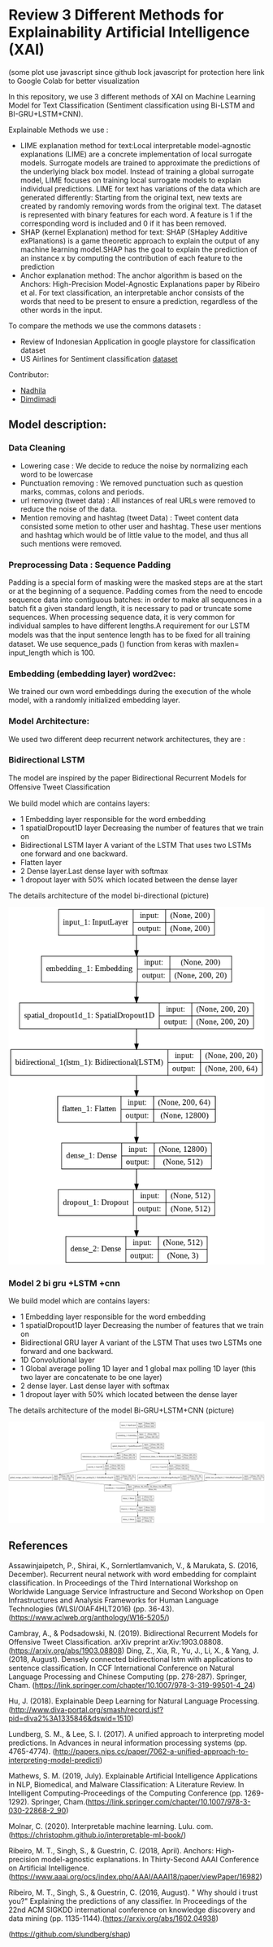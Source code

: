 # Review 3 Different Methods for Explainability Artificial Intelligence (XAI)

(some plot use javascript since github lock javascript for protection here link to Google Colab for better visualization 


In this repository, we use 3 different methods of XAI on Machine Learning Model for Text Classification (Sentiment classification using Bi-LSTM and BI-GRU+LSTM+CNN). 

Explainable Methods we use :

* LIME explanation method for text:Local interpretable model-agnostic explanations (LIME) are a concrete implementation of local surrogate models. Surrogate models are trained to approximate the predictions of the underlying black box model. Instead of training a global surrogate model, LIME focuses on training local surrogate models to explain individual predictions. LIME for text has variations of the data which are generated differently: Starting from the original text, new texts are created by randomly removing words from the original text. The dataset is represented with binary features for each word. A feature is 1 if the corresponding word is included and 0 if it has been removed.
* SHAP (kernel Explanation) method for text: SHAP (SHapley Additive exPlanations) is a game theoretic approach to explain the output of any machine learning model.SHAP has the goal to explain the prediction of an instance x by computing the contribution of each feature to the prediction
* Anchor explanation method: The anchor algorithm is based on the Anchors: High-Precision Model-Agnostic Explanations paper by Ribeiro et al. For text classification, an interpretable anchor consists of the words that need to be present to ensure a prediction, regardless of the other words in the input.

To compare the methods we use the commons datasets :

* Review of Indonesian Application in google playstore for classification dataset 
* US Airlines for Sentiment classification [dataset](https://www.kaggle.com/crowdflower/twitter-airline-sentiment)


Contributor:
* [Nadhila](https://github.com/Nadhila)
* [Dimdimadi](https://github.com/dimdimadi)


## Model description:

### Data Cleaning

* Lowering case :  We decide to reduce the noise by normalizing each word to be lowercase
*	Punctuation removing : We removed punctuation such as question marks, commas, colons and periods.
* url removing (tweet data) : All instances of real URLs were removed to reduce the noise of the data.
*	Mention removing  and hashtag (tweet Data) : Tweet content data consisted some metion to other user and hashtag. These user mentions and hashtag which would be of little value to the model, and thus all such mentions were removed.

### Preprocessing Data : Sequence Padding 


  Padding is a special form of masking were the masked steps are at the start or at the beginning of a sequence. Padding comes from the need to encode sequence data into contiguous batches: in order to make all sequences in a batch fit a given standard length, it is necessary to pad or truncate some sequences.
When processing sequence data, it is very common for individual samples to have different lengths.A requirement for our LSTM models was that the input sentence length has to be ﬁxed for all training dataset. We use sequence_pads () function from keras with maxlen= input_length which is 100. 


### Embedding (embedding layer) word2vec:

  We trained our own word embeddings during the execution of the whole model, with a randomly initialized embedding layer.

### Model Architecture:

We used two different deep recurrent network architectures, they are :

### Bidirectional LSTM 
The model are inspired by the paper Bidirectional Recurrent Models for Offensive Tweet Classiﬁcation

We build model which are contains layers:
-	1 Embedding layer responsible for the word embedding
-	1 spatialDropout1D layer Decreasing the number of features that we train on
-	Bidirectional LSTM layer A variant of the LSTM That uses two LSTMs one forward and one backward.
- Flatten layer
-	2 Dense layer.Last dense layer with softmax
-	1 dropout layer with 50% which located between the dense layer 

The details architecture of the model bi-directional (picture)

![Alt text](https://github.com/Nadhila/Explainble-AI/blob/master/bi-LSTM-model.png "Bi-LSTM Model")


### Model 2 bi gru +LSTM +cnn

We build model which are contains layers:
-	1 Embedding layer responsible for the word embedding
-	1 spatialDropout1D layer Decreasing the number of features that we train on
-	Bidirectional GRU layer A variant of the LSTM That uses two LSTMs one forward and one backward.
-	1D Convolutional layer
-	1 Global average polling 1D layer and 1 global max polling 1D layer  (this two layer are concatenate to be one layer) 
-	2 dense layer. Last dense layer with softmax
-	1 dropout layer with 50% which located between the dense layer


The details architecture of the model Bi-GRU+LSTM+CNN (picture)


![Alt text](https://github.com/Nadhila/Explainble-AI/blob/master/bi-GRU-LSTM-CNN.png "Bi-GRU+LSTM+CNN Model")


## References
Assawinjaipetch, P., Shirai, K., Sornlertlamvanich, V., & Marukata, S. (2016, December). Recurrent neural network with word embedding for complaint classification. In Proceedings of the Third International Workshop on Worldwide Language Service Infrastructure and Second Workshop on Open Infrastructures and Analysis Frameworks for Human Language Technologies (WLSI/OIAF4HLT2016) (pp. 36-43).(https://www.aclweb.org/anthology/W16-5205/)

Cambray, A., & Podsadowski, N. (2019). Bidirectional Recurrent Models for Offensive Tweet Classification. arXiv preprint arXiv:1903.08808. (https://arxiv.org/abs/1903.08808)
Ding, Z., Xia, R., Yu, J., Li, X., & Yang, J. (2018, August). Densely connected bidirectional lstm with applications to sentence classification. In CCF International Conference on Natural Language Processing and Chinese Computing (pp. 278-287). Springer, Cham. (https://link.springer.com/chapter/10.1007/978-3-319-99501-4_24)

Hu, J. (2018). Explainable Deep Learning for Natural Language Processing. (http://www.diva-portal.org/smash/record.jsf?pid=diva2%3A1335846&dswid=1510)

Lundberg, S. M., & Lee, S. I. (2017). A unified approach to interpreting model predictions. In Advances in neural information processing systems (pp. 4765-4774). (http://papers.nips.cc/paper/7062-a-unified-approach-to-interpreting-model-predicti)

Mathews, S. M. (2019, July). Explainable Artificial Intelligence Applications in NLP, Biomedical, and Malware Classification: A Literature Review. In Intelligent Computing-Proceedings of the Computing Conference (pp. 1269-1292). Springer, Cham.(https://link.springer.com/chapter/10.1007/978-3-030-22868-2_90)

Molnar, C. (2020). Interpretable machine learning. Lulu. com.(https://christophm.github.io/interpretable-ml-book/)

Ribeiro, M. T., Singh, S., & Guestrin, C. (2018, April). Anchors: High-precision model-agnostic explanations. In Thirty-Second AAAI Conference on Artificial Intelligence.(https://www.aaai.org/ocs/index.php/AAAI/AAAI18/paper/viewPaper/16982)

Ribeiro, M. T., Singh, S., & Guestrin, C. (2016, August). " Why should i trust you?" Explaining the predictions of any classifier. In Proceedings of the 22nd ACM SIGKDD international conference on knowledge discovery and data mining (pp. 1135-1144).(https://arxiv.org/abs/1602.04938)

(https://github.com/slundberg/shap)


